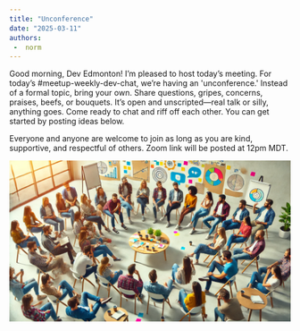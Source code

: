 ```yaml
---
title: "Unconference"
date: "2025-03-11"
authors:
 -  norm
---
```


Good morning, Dev Edmonton! I’m pleased to host today’s meeting. For today’s #meetup-weekly-dev-chat, we’re having an 'unconference.' Instead of a formal topic, bring your own. Share questions, gripes, concerns, praises, beefs, or bouquets. It’s open and unscripted—real talk or silly, anything goes. Come ready to chat and riff off each other. You can get started by posting ideas below.

Everyone and anyone are welcome to join as long as you are kind, supportive, and respectful of others. Zoom link will be posted at 12pm MDT.

![alt text](2025-03-11_unconference.webp)